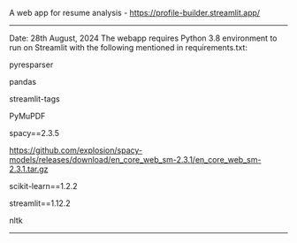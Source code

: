 A web app for resume analysis - https://profile-builder.streamlit.app/

-----------------------------------------------------------------------------------------------------------------
Date: 28th August, 2024
The webapp requires Python 3.8 environment to run on Streamlit with the following mentioned in requirements.txt:

pyresparser

pandas

streamlit-tags

PyMuPDF

spacy==2.3.5

https://github.com/explosion/spacy-models/releases/download/en_core_web_sm-2.3.1/en_core_web_sm-2.3.1.tar.gz

scikit-learn==1.2.2

streamlit==1.12.2

nltk

-----------------------------------------------------------------------------------------------------------------
